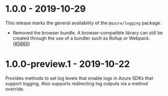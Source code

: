 # 1.0.0 - 2019-10-29

This release marks the general availability of the `@azure/logging` package.

- Removed the browser bundle. A browser-compatible library can still be created through the use of a bundler such as Rollup or Webpack.
  ([#5860](https://github.com/Azure/azure-sdk-for-js/pull/5860))

# 1.0.0-preview.1 - 2019-10-22

Provides methods to set log levels that enable logs in Azure SDKs that support logging.
Also supports redirecting log outputs via a method override.
